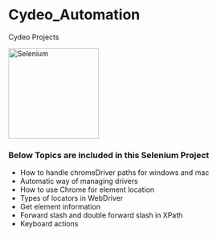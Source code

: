 # Cydeo_Automation
Cydeo Projects



<a href="https://selenium.dev"><img src="https://selenium.dev/images/selenium_logo_square_green.png" width="180" alt="Selenium"/></a>


### Below Topics are included in this Selenium Project

* How to handle chromeDriver paths for windows and mac
* Automatic way of managing drivers
* How to use Chrome for element location
* Types of locators in WebDriver
* Get element information
* Forward slash and double forward slash in XPath
* Keyboard actions
